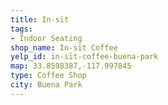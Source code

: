 ```yaml
---
title: In-sīt
tags:
- Indoor Seating
shop_name: In-sīt Coffee
yelp_id: in-sīt-coffee-buena-park
map: 33.8598387,-117.997845
type: Coffee Shop
city: Buena Park
---
```

